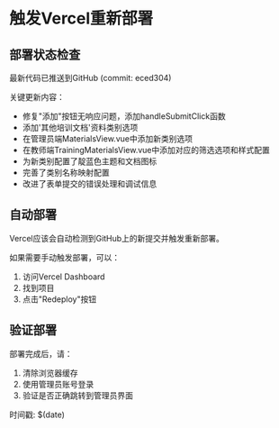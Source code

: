 # 触发Vercel重新部署

## 部署状态检查

最新代码已推送到GitHub (commit: eced304)

关键更新内容：
- 修复"添加"按钮无响应问题，添加handleSubmitClick函数
- 添加'其他培训文档'资料类别选项
- 在管理员端MaterialsView.vue中添加新类别选项
- 在教师端TrainingMaterialsView.vue中添加对应的筛选选项和样式配置
- 为新类别配置了靛蓝色主题和文档图标
- 完善了类别名称映射配置
- 改进了表单提交的错误处理和调试信息

## 自动部署

Vercel应该会自动检测到GitHub上的新提交并触发重新部署。

如果需要手动触发部署，可以：
1. 访问Vercel Dashboard
2. 找到项目
3. 点击"Redeploy"按钮

## 验证部署

部署完成后，请：
1. 清除浏览器缓存
2. 使用管理员账号登录
3. 验证是否正确跳转到管理员界面

时间戳: $(date)